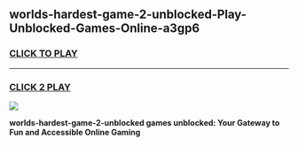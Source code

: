 
## worlds-hardest-game-2-unblocked-Play-Unblocked-Games-Online-a3gp6
<h3>
<a href="https://premium76.site?title=worlds-hardest-game-2-unblocked&ref=25A">CLICK TO PLAY</a></h3>
<hr>

<h3>
<a href="https://premium76.site?title=worlds-hardest-game-2-unblocked&ref=25A">CLICK 2 PLAY</a>
  
</h3>

<a href="https://premium76.site?title=worlds-hardest-game-2-unblocked&ref=25A"><img src="https://clearcache.store/games.png"></a>


**worlds-hardest-game-2-unblocked games unblocked: Your Gateway to Fun and Accessible Online Gaming**
